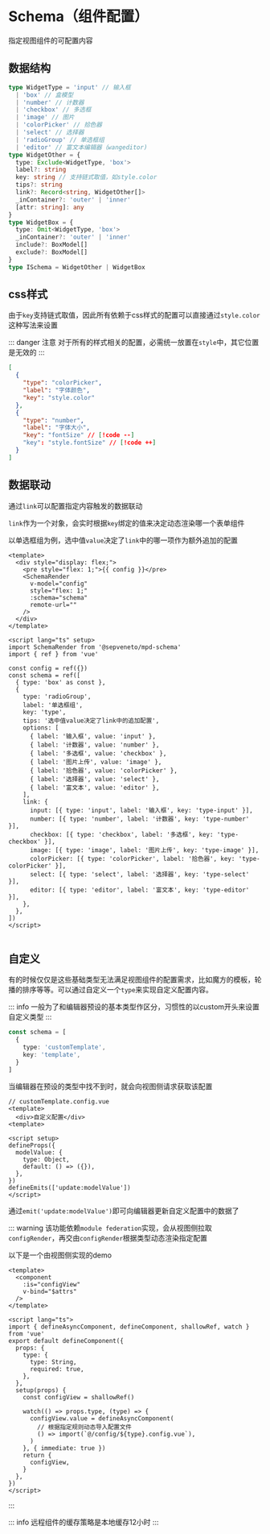# Schema（组件配置）

指定视图组件的可配置内容

## 数据结构


```ts
type WidgetType = 'input' // 输入框
  | 'box' // 盒模型
  | 'number' // 计数器
  | 'checkbox' // 多选框
  | 'image' // 图片
  | 'colorPicker' // 拾色器
  | 'select' // 选择器
  | 'radioGroup' // 单选框组
  | 'editor' // 富文本编辑器（wangeditor)
type WidgetOther = {
  type: Exclude<WidgetType, 'box'>
  label?: string
  key: string // 支持链式取值，如style.color
  tips?: string
  link?: Record<string, WidgetOther[]>
  _inContainer?: 'outer' | 'inner'
  [attr: string]: any
}
type WidgetBox = {
  type: Omit<WidgetType, 'box'>
  _inContainer?: 'outer' | 'inner'
  include?: BoxModel[]
  exclude?: BoxModel[]
}
type ISchema = WidgetOther | WidgetBox
```

## css样式

由于`key`支持链式取值，因此所有依赖于css样式的配置可以直接通过`style.color`这种写法来设置

::: danger 注意
对于所有的样式相关的配置，必需统一放置在`style`中，其它位置是无效的
:::

```json
[
  {
    "type": "colorPicker",
    "label": "字体颜色",
    "key": "style.color"
  },
  {
    "type": "number",
    "label": "字体大小",
    "key": "fontSize" // [!code --]
    "key": "style.fontSize" // [!code ++]
  }
]
```

## 数据联动

通过`link`可以配置指定内容触发的数据联动

`link`作为一个对象，会实时根据`key`绑定的值来决定动态渲染哪一个表单组件

以单选框组为例，选中值`value`决定了`link`中的哪一项作为额外追加的配置

```vue
<template>
  <div style="display: flex;">
    <pre style="flex: 1;">{{ config }}</pre>
    <SchemaRender
      v-model="config"
      style="flex: 1;"
      :schema="schema"
      remote-url=""
    />
  </div>
</template>

<script lang="ts" setup>
import SchemaRender from '@sepveneto/mpd-schema'
import { ref } from 'vue'

const config = ref({})
const schema = ref([
  { type: 'box' as const },
  {
    type: 'radioGroup',
    label: '单选框组',
    key: 'type',
    tips: '选中值value决定了link中的追加配置',
    options: [
      { label: '输入框', value: 'input' },
      { label: '计数器', value: 'number' },
      { label: '多选框', value: 'checkbox' },
      { label: '图片上传', value: 'image' },
      { label: '拾色器', value: 'colorPicker' },
      { label: '选择器', value: 'select' },
      { label: '富文本', value: 'editor' },
    ],
    link: {
      input: [{ type: 'input', label: '输入框', key: 'type-input' }],
      number: [{ type: 'number', label: '计数器', key: 'type-number' }],
      checkbox: [{ type: 'checkbox', label: '多选框', key: 'type-checkbox' }],
      image: [{ type: 'image', label: '图片上传', key: 'type-image' }],
      colorPicker: [{ type: 'colorPicker', label: '拾色器', key: 'type-colorPicker' }],
      select: [{ type: 'select', label: '选择器', key: 'type-select' }],
      editor: [{ type: 'editor', label: '富文本', key: 'type-editor' }],
    },
  },
])
</script>


```

<DataLink />

<script setup>
import DataLink from '../demo/DataLink.vue'
</script>

## 自定义

有的时候仅仅是这些基础类型无法满足视图组件的配置需求，比如魔方的模板，轮播的排序等等。可以通过自定义一个`type`来实现自定义配置内容。

::: info
一般为了和编辑器预设的基本类型作区分，习惯性的以custom开头来设置自定义类型
:::

```ts
const schema = [
  {
    type: 'customTemplate',
    key: 'template',
  }
]
```

当编辑器在预设的类型中找不到时，就会向视图侧请求获取该配置

```vue
// customTemplate.config.vue
<template>
  <div>自定义配置</div>
<template>

<script setup>
defineProps({
  modelValue: {
    type: Object,
    default: () => ({}),
  },
})
defineEmits(['update:modelValue'])
</script>
```
通过`emit('update:modelValue')`即可向编辑器更新自定义配置中的数据了

::: warning 
该功能依赖`module federation`实现，会从视图侧拉取`configRender`，再交由`configRender`根据类型动态渲染指定配置

以下是一个由视图侧实现的demo

```vue
<template>
  <component
    :is="configView"
    v-bind="$attrs"
  />
</template>

<script lang="ts">
import { defineAsyncComponent, defineComponent, shallowRef, watch } from 'vue'
export default defineComponent({
  props: {
    type: {
      type: String,
      required: true,
    },
  },
  setup(props) {
    const configView = shallowRef()

    watch(() => props.type, (type) => {
      configView.value = defineAsyncComponent(
        // 根据指定规则动态导入配置文件
        () => import(`@/config/${type}.config.vue`),
      )
    }, { immediate: true })
    return {
      configView,
    }
  },
})
</script>
```
:::

::: info
远程组件的缓存策略是本地缓存12小时
:::
